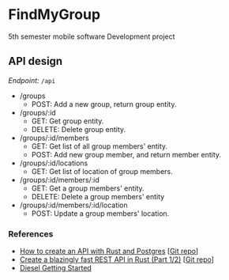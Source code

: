 # FindMyGroup
5th semester mobile software Development project

## API design
*Endpoint:* `/api`

- /groups
    - POST: Add a new group, return group entity.
- /groups/:id
    - GET: Get group entity.
    - DELETE: Delete group entity.
- /groups/:id/members
    - GET: Get list of all group members' entity.
    - POST: Add new group member, and return member entity.
- /groups/:id/locations
    - GET: Get list of location of group members.
- /groups/:id/members/:id
    - GET: Get a group members' entity.
    - DELETE: Delete a group members' entity
- /groups/:id/members/:id/location
    - POST: Update a group members' location.


### References
- [How to create an API with Rust and Postgres](https://blog.logrocket.com/create-a-backend-api-with-rust-and-postgres/) [[Git repo](https://github.com/olajohn-ajiboye/Rust-Rest-API)]
- [Create a blazingly fast REST API in Rust (Part 1/2)](https://hub.qovery.com/guides/tutorial/create-a-blazingly-fast-api-in-rust-part-1/) [[Git repo](https://github.com/evoxmusic/twitter-clone-rust)]
- [Diesel Getting Started](https://diesel.rs/guides/getting-started.html)
